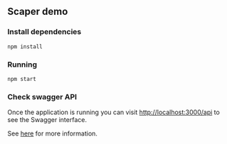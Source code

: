 ## Scaper demo

### Install dependencies

`npm install`

### Running

`npm start`

### Check swagger API

Once the application is running you can visit [http://localhost:3000/api](http://localhost:3000/api) to see the Swagger interface.

See [here](https://docs.nestjs.com/recipes/swagger#bootstrap) for more information.
